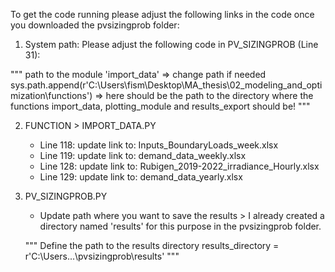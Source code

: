 To get the code running please adjust the following links in the code once you downloaded the pvsizingprob folder:
1. System path: Please adjust the following code in PV_SIZINGPROB (Line 31):

"""
path to the module 'import_data' => change path if needed
sys.path.append(r'C:\Users\fism\Desktop\MA_thesis\02_modeling_and_optimization\functions') => here should be the path to the directory where the functions import_data, plotting_module and results_export should be!
"""

2. FUNCTION > IMPORT_DATA.PY
    - Line 118: update link to: Inputs_BoundaryLoads_week.xlsx
    - Line 119: update link to: demand_data_weekly.xlsx
    - Line 128: update link to: Rubigen_2019-2022_irradiance_Hourly.xlsx
    - Line 129: update link to: demand_data_yearly.xlsx
3. PV_SIZINGPROB.PY
    - Update path where you want to save the results > I already created a directory named 'results' for this purpose in the pvsizingprob folder.
      
    """
    Define the path to the results directory
    results_directory = r'C:\Users\...\pvsizingprob\results'
    """
